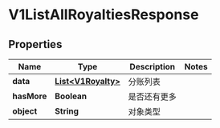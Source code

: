 
# V1ListAllRoyaltiesResponse

## Properties
Name | Type | Description | Notes
------------ | ------------- | ------------- | -------------
**data** | [**List&lt;V1Royalty&gt;**](V1Royalty.md) | 分账列表 | 
**hasMore** | **Boolean** | 是否还有更多 | 
**object** | **String** | 对象类型 | 



